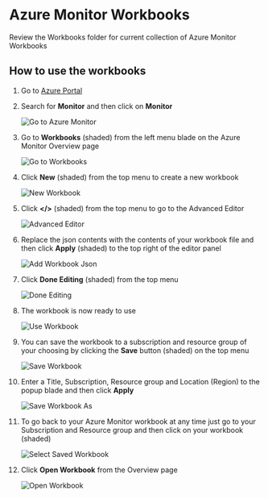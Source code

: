 # Azure Monitor Workbooks

Review the Workbooks folder for current collection of Azure Monitor Workbooks

## How to use the workbooks

1. Go to [Azure Portal](https://portal.azure.com)

2. Search for **Monitor** and then click on **Monitor**

    ![Go to Azure Monitor](media/AzurePortal.jpg)

3. Go to **Workbooks** (shaded) from the left menu blade on the Azure Monitor Overview page

    ![Go to Workbooks](media/AzureMonitor.jpg)

4. Click **New** (shaded) from the top menu to create a new workbook

    ![New Workbook](media/NewWorkbook.jpg)

5. Click **\<\/\>** (shaded) from the top menu to go to the Advanced Editor

    ![Advanced Editor](media/AdvancedEditor.jpg)

6. Replace the json contents with the contents of your workbook file and then click **Apply** (shaded) to the top right of the editor panel

    ![Add Workbook Json](media/AddWorkbookJson.jpg)

7. Click **Done Editing** (shaded) from the top menu

    ![Done Editing](media/DoneEditing.jpg)

8. The workbook is now ready to use

    ![Use Workbook](media/UseWorkbook.jpg)

9. You can save the workbook to a subscription and resource group of your choosing by clicking the **Save** button (shaded) on the top menu

    ![Save Workbook](media/SaveWorkbook.jpg)

10. Enter a Title, Subscription, Resource group and Location (Region) to the popup blade and then click **Apply**

    ![Save Workbook As](media/SaveWorkbookAs.jpg)

11. To go back to your Azure Monitor workbook at any time just go to your Subscription and Resource group and then click on your workbook (shaded)

    ![Select Saved Workbook](media/SavedWorkbook.jpg)

12. Click **Open Workbook** from the Overview page

    ![Open Workbook](media/OpenWorkbook.jpg)
